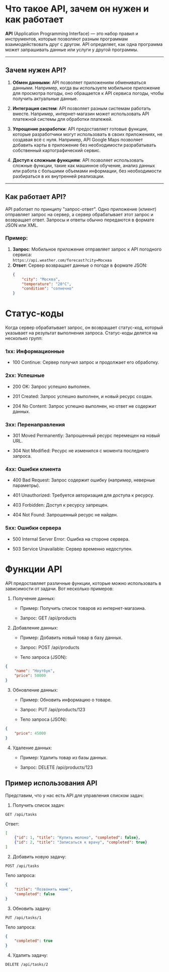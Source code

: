 # Что такое API, зачем он нужен и как работает

**API** (Application Programming Interface) — это набор правил и инструментов, которые позволяют разным программам взаимодействовать друг с другом. API определяет, как одна программа может запрашивать данные или услуги у другой программы.

---

## Зачем нужен API?

1. **Обмен данными**: API позволяет приложениям обмениваться данными. Например, когда вы используете мобильное приложение для просмотра погоды, оно обращается к API сервиса погоды, чтобы получить актуальные данные.

2. **Интеграция систем**: API позволяет разным системам работать вместе. Например, интернет-магазин может использовать API платежной системы для обработки платежей.

3. **Упрощение разработки**: API предоставляет готовые функции, которые разработчики могут использовать в своих приложениях, не создавая всё с нуля. Например, API Google Maps позволяет добавить карты в приложение без необходимости разрабатывать собственный картографический сервис.

4. **Доступ к сложным функциям**: API позволяет использовать сложные функции, такие как машинное обучение, анализ данных или работа с большими объемами информации, без необходимости разбираться в их внутренней реализации.

---

## Как работает API?

API работает по принципу "запрос-ответ". Одно приложение (клиент) отправляет запрос на сервер, а сервер обрабатывает этот запрос и возвращает ответ. Запросы и ответы обычно передаются в формате JSON или XML.

### Пример:
1. **Запрос**: Мобильное приложение отправляет запрос к API погодного сервиса:  
   `https://api.weather.com/forecast?city=Москва`
2. **Ответ**: Сервер возвращает данные о погоде в формате JSON:  
   ```json
   {
       "city": "Москва",
       "temperature": "20°C",
       "condition": "солнечно"
   }
   ```

# Статус-коды

Когда сервер обрабатывает запрос, он возвращает статус-код, который указывает на результат выполнения запроса. Статус-коды делятся на несколько групп:

### 1xx: Информационные
 * 100 Continue: Сервер получил запрос и продолжает его обработку.

### 2xx: Успешные
 * 200 OK: Запрос успешно выполнен.

 * 201 Created: Запрос успешно выполнен, и новый ресурс создан.

 * 204 No Content: Запрос успешно выполнен, но ответ не содержит данных.

### 3xx: Перенаправления
 * 301 Moved Permanently: Запрошенный ресурс перемещен на новый URL.

 * 304 Not Modified: Ресурс не изменился с момента последнего запроса.

### 4xx: Ошибки клиента
 * 400 Bad Request: Запрос содержит ошибку (например, неверные параметры).

 * 401 Unauthorized: Требуется авторизация для доступа к ресурсу.

 * 403 Forbidden: Доступ к ресурсу запрещен.

 * 404 Not Found: Запрошенный ресурс не найден.

### 5xx: Ошибки сервера
 * 500 Internal Server Error: Ошибка на стороне сервера.

 * 503 Service Unavailable: Сервер временно недоступен.

# Функции API

API предоставляет различные функции, которые можно использовать в зависимости от задачи. Вот несколько примеров:

1. Получение данных:

   * Пример: Получить список товаров из интернет-магазина.

   * Запрос: GET /api/products

2. Добавление данных:

   * Пример: Добавить новый товар в базу данных.

   * Запрос: POST /api/products

   * Тело запроса (JSON):

```json
{
    "name": "Ноутбук",
    "price": 50000
}
```
3. Обновление данных:

   * Пример: Обновить информацию о товаре.

   * Запрос: PUT /api/products/123
  
   * Тело запроса (JSON):

```json
{
    "price": 45000
}
```
4. Удаление данных:

   * Пример: Удалить товар из базы данных.

   * Запрос: DELETE /api/products/123

## Пример использования API
Представим, что у нас есть API для управления списком задач:

1. Получить список задач:

```http
GET /api/tasks
```
Ответ:

```json
[
    {"id": 1, "title": "Купить молоко", "completed": false},
    {"id": 2, "title": "Записаться к врачу", "completed": true}
]
```
2. Добавить новую задачу:

```http
POST /api/tasks
```
Тело запроса:

```json
{
    "title": "Позвонить маме",
    "completed": false
}
```
3. Обновить задачу:

```http
PUT /api/tasks/1
```
Тело запроса:

```json
{
    "completed": true
}
```
4. Удалить задачу:

```http
DELETE /api/tasks/2
```
